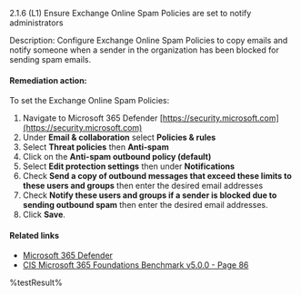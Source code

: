 2.1.6 (L1) Ensure Exchange Online Spam Policies are set to notify administrators

Description: Configure Exchange Online Spam Policies to copy emails and notify someone when a sender in the organization has been blocked for sending spam emails.

#### Remediation action:

To set the Exchange Online Spam Policies:

1. Navigate to Microsoft 365 Defender [https://security.microsoft.com](https://security.microsoft.com)
2. Under **Email & collaboration** select **Policies & rules**
3. Select **Threat policies** then **Anti-spam**
4. Click on the **Anti-spam outbound policy (default)**
5. Select **Edit protection settings** then under **Notifications**
6. Check **Send a copy of outbound messages that exceed these limits to these users and groups** then enter the desired email addresses
7. Check **Notify these users and groups if a sender is blocked due to sending outbound spam** then enter the desired email addresses.
8. Click **Save**.

#### Related links

* [Microsoft 365 Defender](https://security.microsoft.com)
* [CIS Microsoft 365 Foundations Benchmark v5.0.0 - Page 86](https://www.cisecurity.org/benchmark/microsoft_365)

<!--- Results --->
%testResult%